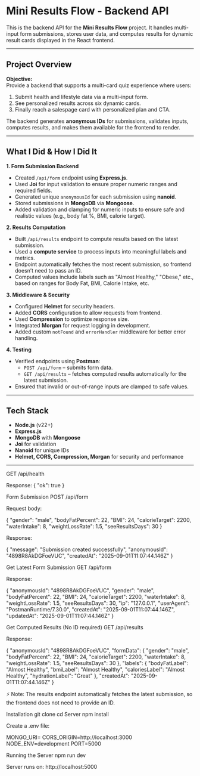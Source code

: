 # Mini Results Flow - Backend API

This is the backend API for the **Mini Results Flow** project. It handles multi-input form submissions, stores user data, and computes results for dynamic result cards displayed in the React frontend.

---

## Project Overview

**Objective:**  
Provide a backend that supports a multi-card quiz experience where users:

1. Submit health and lifestyle data via a multi-input form.
2. See personalized results across six dynamic cards.
3. Finally reach a salespage card with personalized plan and CTA.

The backend generates **anonymous IDs** for submissions, validates inputs, computes results, and makes them available for the frontend to render.

---

## What I Did & How I Did It

**1. Form Submission Backend**
- Created `/api/form` endpoint using **Express.js**.
- Used **Joi** for input validation to ensure proper numeric ranges and required fields.
- Generated unique `anonymousId` for each submission using **nanoid**.
- Stored submissions in **MongoDB** via **Mongoose**.
- Added validation and clamping for numeric inputs to ensure safe and realistic values (e.g., body fat %, BMI, calorie target).

**2. Results Computation**
- Built `/api/results` endpoint to compute results based on the latest submission.
- Used a **compute service** to process inputs into meaningful labels and metrics.
- Endpoint automatically fetches the most recent submission, so frontend doesn’t need to pass an ID.
- Computed values include labels such as "Almost Healthy," "Obese," etc., based on ranges for Body Fat, BMI, Calorie Intake, etc.

**3. Middleware & Security**
- Configured **Helmet** for security headers.
- Added **CORS** configuration to allow requests from frontend.
- Used **Compression** to optimize response size.
- Integrated **Morgan** for request logging in development.
- Added custom `notFound` and `errorHandler` middleware for better error handling.

**4. Testing**
- Verified endpoints using **Postman**:
  - `POST /api/form` – submits form data.
  - `GET /api/results` – fetches computed results automatically for the latest submission.
- Ensured that invalid or out-of-range inputs are clamped to safe values.

---

## Tech Stack

- **Node.js** (v22+)
- **Express.js**
- **MongoDB** with **Mongoose**
- **Joi** for validation
- **Nanoid** for unique IDs
- **Helmet, CORS, Compression, Morgan** for security and performance

---

GET /api/health

Response:
{
  "ok": true
}

Form Submission
POST /api/form


Request body:

{
  "gender": "male",
  "bodyFatPercent": 22,
  "BMI": 24,
  "calorieTarget": 2200,
  "waterIntake": 8,
  "weightLossRate": 1.5,
  "seeResultsDays": 30
}


Response:

{
  "message": "Submission created successfully",
  "anonymousId": "4898R8AkDGFoeVUC",
  "createdAt": "2025-09-01T11:07:44.146Z"
}

Get Latest Form Submission
GET /api/form


Response:

{
  "anonymousId": "4898R8AkDGFoeVUC",
  "gender": "male",
  "bodyFatPercent": 22,
  "BMI": 24,
  "calorieTarget": 2200,
  "waterIntake": 8,
  "weightLossRate": 1.5,
  "seeResultsDays": 30,
  "ip": "127.0.0.1",
  "userAgent": "PostmanRuntime/7.30.0",
  "createdAt": "2025-09-01T11:07:44.146Z",
  "updatedAt": "2025-09-01T11:07:44.146Z"
}


Get Computed Results (No ID required)
GET /api/results


Response:

{
  "anonymousId": "4898R8AkDGFoeVUC",
  "formData": {
    "gender": "male",
    "bodyFatPercent": 22,
    "BMI": 24,
    "calorieTarget": 2200,
    "waterIntake": 8,
    "weightLossRate": 1.5,
    "seeResultsDays": 30
  },
  "labels": {
    "bodyFatLabel": "Almost Healthy",
    "bmiLabel": "Almost Healthy",
    "caloriesLabel": "Almost Healthy",
    "hydrationLabel": "Great"
  },
  "createdAt": "2025-09-01T11:07:44.146Z"
}


⚡ Note: The results endpoint automatically fetches the latest submission, so the frontend does not need to provide an ID.

Installation
git clone 
cd Server
npm install


Create a .env file:

MONGO_URI=<your-mongodb-uri>
CORS_ORIGIN=http://localhost:3000
NODE_ENV=development
PORT=5000

Running the Server
npm run dev


Server runs on: http://localhost:5000
